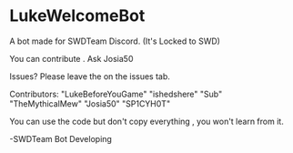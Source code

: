 # LukeWelcomeBot

A bot made for SWDTeam Discord.
(It's Locked to SWD)

You can contribute . Ask Josia50

Issues? Please leave the on the issues tab.

Contributors:
 "LukeBeforeYouGame"
 "ishedshere"
 "Sub"
 "TheMythicalMew"
 "Josia50"
 "SP1CYH0T"


 You can use the code but don't copy everything , you won't learn from it.

 -SWDTeam Bot Developing


